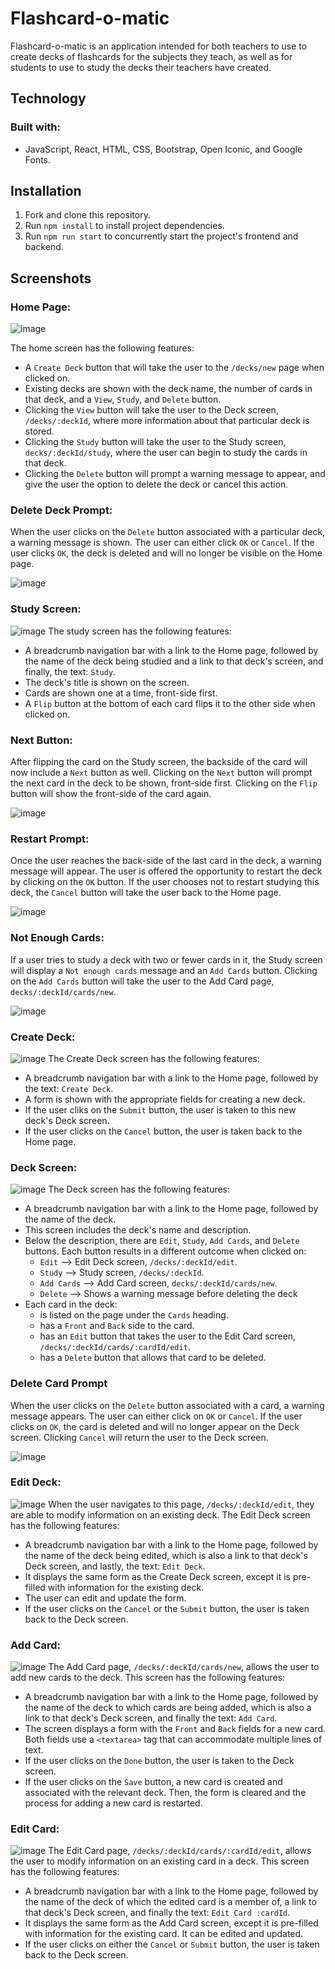 # Flashcard-o-matic
Flashcard-o-matic is an application intended for both teachers to use to create decks of flashcards for the subjects they 
teach, as well as for students to use to study the decks their teachers have created. 

## Technology
### Built with:
- JavaScript, React, HTML, CSS, Bootstrap, Open Iconic, and Google Fonts.

## Installation
1. Fork and clone this repository.
2. Run `npm install` to install project dependencies.
3. Run `npm run start` to concurrently start the project's frontend and backend.

## Screenshots
### Home Page:
![image](https://user-images.githubusercontent.com/98557317/192106057-f576c5cd-377d-4bc6-93dd-27d073da9f99.png)

The home screen has the following features:
- A `Create Deck` button that will take the user to the `/decks/new` page when clicked on.
- Existing decks are shown with the deck name, the number of cards in that deck, and a `View`, `Study`, and `Delete` button.
- Clicking the `View` button will take the user to the Deck screen, `/decks/:deckId`, where more information about that particular deck is stored.
- Clicking the `Study` button will take the user to the Study screen, `decks/:deckId/study`, where the user can begin to study the cards in that deck.
- Clicking the `Delete` button will prompt a warning message to appear, and give the user the option to delete the deck or cancel this action.

### Delete Deck Prompt:
When the user clicks on the `Delete` button associated with a particular deck, a warning message is shown. The user can either click
`OK` or `Cancel`. If the user clicks `OK`, the deck is deleted and will no longer be visible on the Home page.

![image](https://user-images.githubusercontent.com/98557317/192106080-6a94b50a-42cf-4bc2-b1c4-4134866052af.png)


### Study Screen:
![image](https://user-images.githubusercontent.com/98557317/192106086-a8cde030-f170-44d1-bed4-d72f6c8bc827.png)
The study screen has the following features:
- A breadcrumb navigation bar with a link to the Home page, followed by the name of the deck being studied and a link to that deck's
screen, and finally, the text: `Study`. 
- The deck's title is shown on the screen.
- Cards are shown one at a time, front-side first.
- A `Flip` button at the bottom of each card flips it to the other side when clicked on.

### Next Button:
After flipping the card on the Study screen, the backside of the card will now include a `Next` button as well. Clicking on the `Next`
button will prompt the next card in the deck to be shown, front-side first. Clicking on the `Flip` button will show the front-side of the card again.

![image](https://user-images.githubusercontent.com/98557317/192106093-45d5890f-3b97-4741-8ebd-5a878141f7be.png)

### Restart Prompt:
Once the user reaches the back-side of the last card in the deck, a warning message will appear. The user is offered the opportunity
to restart the deck by clicking on the `OK` button. If the user chooses not to restart studying this deck, the `Cancel` button will take the
user back to the Home page.

![image](https://user-images.githubusercontent.com/98557317/192106101-e1c6e0b7-09fd-40a4-9cbf-062277485866.png)

### Not Enough Cards:
If a user tries to study a deck with two or fewer cards in it, the Study screen will display a `Not enough cards` message and an `Add
Cards` button. Clicking on the `Add Cards` button will take the user to the Add Card page, `decks/:deckId/cards/new`.

![image](https://user-images.githubusercontent.com/98557317/192106105-c11886ec-7b97-492a-bee6-8f44e1d82ef2.png)

### Create Deck:
![image](https://user-images.githubusercontent.com/98557317/192106111-3675dd25-94f0-4c8a-833c-7d9f1913df63.png)
The Create Deck screen has the following features:
- A breadcrumb navigation bar with a link to the Home page, followed by the text: `Create Deck`.
- A form is shown with the appropriate fields for creating a new deck.
- If the user cliks on the `Submit` button, the user is taken to this new deck's Deck screen.
- If the user clicks on the `Cancel` button, the user is taken back to the Home page.

### Deck Screen:
![image](https://user-images.githubusercontent.com/98557317/192106124-3433aeba-b831-4b62-8c68-7ee2af4f0f14.png)
The Deck screen has the following features:
- A breadcrumb navigation bar with a link to the Home page, followed by the name of the deck.
- This screen includes the deck's name and description.
- Below the description, there are `Edit`, `Study`, `Add Cards`, and `Delete` buttons. Each button results in a different outcome when clicked on:
  * `Edit` --> Edit Deck screen, `/decks/:deckId/edit`.
  * `Study` --> Study screen, `/decks/:deckId`.
  * `Add Cards` --> Add Card screen, `decks/:deckId/cards/new`.
  * `Delete` --> Shows a warning message before deleting the deck
- Each card in the deck:
  * is listed on the page under the `Cards` heading.
  * has a `Front` and `Back` side to the card.
  * has an `Edit` button that takes the user to the Edit Card screen, `/decks/:deckId/cards/:cardId/edit`.
  * has a `Delete` button that allows that card to be deleted.

### Delete Card Prompt
When the user clicks on the `Delete` button associated with a card, a warning message appears. The user can either click on `OK` or `Cancel`.
If the user clicks on `OK`, the card is deleted and will no longer appear on the Deck screen. Clicking `Cancel` will return the user to the Deck screen.

![image](https://user-images.githubusercontent.com/98557317/192106128-b414aaf1-a85b-4cf8-8cf8-ecd06cefbfa3.png)

### Edit Deck:
![image](https://user-images.githubusercontent.com/98557317/192106133-b89b3acc-6ebc-4b1f-b82f-9a1a8fc49cc1.png)
When the user navigates to this page, `/decks/:deckId/edit`, they are able to modify information on an existing deck. The Edit Deck screen has the following features:
- A breadcrumb navigation bar with a link to the Home page, followed by the name of the deck being edited, which is also a link to that deck's Deck
screen, and lastly, the text: `Edit Deck`.
- It displays the same form as the Create Deck screen, except it is pre-filled with information for the existing deck.
- The user can edit and update the form.
- If the user clicks on the `Cancel` or the `Submit` button, the user is taken back to the Deck screen.

### Add Card:
![image](https://user-images.githubusercontent.com/98557317/192106140-132cee62-4475-464f-ad99-632d417a2978.png)
The Add Card page, `/decks/:deckId/cards/new`, allows the user to add new cards to the deck. This screen has the following features:
- A breadcrumb navigation bar with a link to the Home page, followed by the name of the deck to which cards are being added, which is also a link
to that deck's Deck screen, and finally the text: `Add Card`.
- The screen displays a form with the `Front` and `Back` fields for a new card. Both fields use a `<textarea>` tag that can accommodate multiple
lines of text.
- If the user clicks on the `Done` button, the user is taken to the Deck screen.
- If the user clicks on the `Save` button, a new card is created and associated with the relevant deck. Then, the form is cleared and the process
for adding a new card is restarted.

### Edit Card:
![image](https://user-images.githubusercontent.com/98557317/192106146-ffb7515c-2b93-4b8f-af45-078cf9a8cbef.png)
The Edit Card page, `/decks/:deckId/cards/:cardId/edit`, allows the user to modify information on an existing card in a deck. This screen has the following features:
- A breadcrumb navigation bar with a link to the Home page, followed by the name of the deck of which the edited card is a member of, a link to
that deck's Deck screen, and finally the text: `Edit Card :cardId`. 
- It displays the same form as the Add Card screen, except it is pre-filled with information for the existing card. It can be edited and updated.
- If the user clicks on either the `Cancel` or `Submit` button, the user is taken back to the Deck screen.
